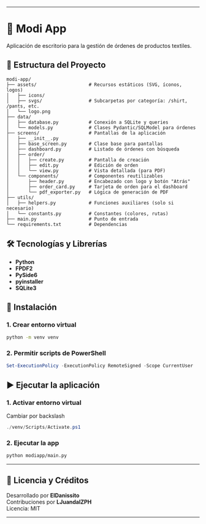 ------

# 🧵 Modi App

Aplicación de escritorio para la gestión de órdenes de productos textiles.

## 📁 Estructura del Proyecto

```
modi-app/
├── assets/                   # Recursos estáticos (SVG, íconos, logos)
│   ├── icons/
│   ├── svgs/                 # Subcarpetas por categoría: /shirt, /pants, etc.
│   └── logo.png
├── data/
│   ├── database.py           # Conexión a SQLite y queries
│   └── models.py             # Clases Pydantic/SQLModel para órdenes
├── screens/                  # Pantallas de la aplicación
│   ├── __init__.py
│   ├── base_screen.py        # Clase base para pantallas
│   ├── dashboard.py          # Listado de órdenes con búsqueda
│   ├── order/
│   │   ├── create.py         # Pantalla de creación
│   │   ├── edit.py           # Edición de orden
│   │   └── view.py           # Vista detallada (para PDF)
│   └── components/           # Componentes reutilizables
│       ├── header.py         # Encabezado con logo y botón "Atrás"
│       ├── order_card.py     # Tarjeta de orden para el dashboard
│       └── pdf_exporter.py   # Lógica de generación de PDF
├── utils/
│   ├── helpers.py            # Funciones auxiliares (solo si necesario)
│   └── constants.py          # Constantes (colores, rutas)
├── main.py                   # Punto de entrada
└── requirements.txt          # Dependencias
```

## 🛠️ Tecnologías y Librerías

* **Python**
* **FPDF2**
* **PySide6**
* **pyinstaller**
* **SQLite3**

## 🧪 Instalación

### 1. Crear entorno virtual

```bash
python -m venv venv
```

### 2. Permitir scripts de PowerShell

```powershell
Set-ExecutionPolicy -ExecutionPolicy RemoteSigned -Scope CurrentUser
```

## ▶️ Ejecutar la aplicación

### 1. Activar entorno virtual
Cambiar por backslash

```powershell
./venv/Scripts/Activate.ps1
```

### 2. Ejecutar la app

```bash
python modiapp/main.py
```

---

## 📜 Licencia y Créditos

Desarrollado por **ElDanissito**  
Contribuciones por **LJuandalZPH**  
Licencia: MIT

---
